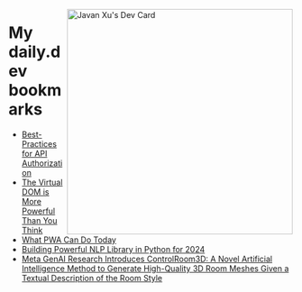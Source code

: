 
<a href="https://app.daily.dev/JavanXU"><img align="right" src="https://api.daily.dev/devcards/e45a150971844cd6959a94bb94e861ea.png?r=quw" width="400" alt="Javan Xu's Dev Card"/></a>

# My daily.dev bookmarks
<!-- daily.dev BOOKMARKS:START -->
- [Best-Practices for API Authorization](https://app.daily.dev/posts/j0Fe4ttpA?utm_source=rss&utm_medium=bookmarks&utm_campaign=6ueXw3FRNQzpNtewCDbI6)
- [The Virtual DOM is More Powerful Than You Think](https://app.daily.dev/posts/rPfZ3X4D4?utm_source=rss&utm_medium=bookmarks&utm_campaign=6ueXw3FRNQzpNtewCDbI6)
- [What PWA Can Do Today](https://app.daily.dev/posts/M23EAZygA?utm_source=rss&utm_medium=bookmarks&utm_campaign=6ueXw3FRNQzpNtewCDbI6)
- [Building Powerful NLP Library in Python for 2024](https://app.daily.dev/posts/YEuLOvFf1?utm_source=rss&utm_medium=bookmarks&utm_campaign=6ueXw3FRNQzpNtewCDbI6)
- [Meta GenAI Research Introduces ControlRoom3D: A Novel Artificial Intelligence Method to Generate High-Quality 3D Room Meshes Given a Textual Description of the Room Style](https://app.daily.dev/posts/31OkbyKu8?utm_source=rss&utm_medium=bookmarks&utm_campaign=6ueXw3FRNQzpNtewCDbI6)
<!-- daily.dev BOOKMARKS:END -->
